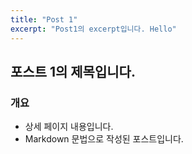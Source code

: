 ```yaml
---
title: "Post 1"
excerpt: "Post1의 excerpt입니다. Hello"
---
```


## 포스트 1의 제목입니다.

### 개요

- 상세 페이지 내용입니다.
- Markdown 문법으로 작성된 포스트입니다.
